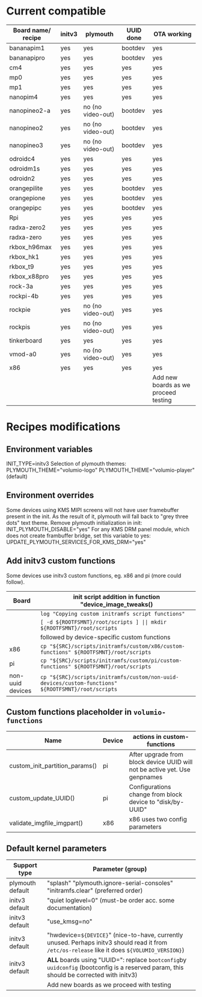 
# Current compatible

|Board name/ recipe|initv3|plymouth|UUID done|OTA working
|---|---|---|---|---|
bananapim1 | yes | yes | bootdev | yes
bananapipro | yes | yes | bootdev | yes
cm4 | yes | yes | yes | yes
mp0 | yes | yes | yes | yes
mp1 | yes | yes | yes | yes
nanopim4 | yes | yes | yes | yes
nanopineo2-a | yes | no (no video-out) | bootdev | yes
nanopineo2 | yes | no (no video-out) | bootdev | yes
nanopineo3 | yes | no (no video-out) | bootdev | yes
odroidc4 | yes | yes | yes | yes
odroidm1s | yes | yes | yes | yes
odroidn2 | yes | yes | yes | yes
orangepilite | yes | yes | bootdev | yes
orangepione | yes | yes | bootdev | yes
orangepipc | yes | yes | bootdev | yes
Rpi | yes | yes | yes | yes
radxa-zero2 | yes | yes | yes | yes
radxa-zero | yes | yes | yes | yes
rkbox_h96max | yes | yes | yes | yes
rkbox_hk1 | yes | yes | yes | yes
rkbox_t9 | yes | yes | yes | yes
rkbox_x88pro | yes | yes | yes | yes
rock-3a | yes | yes | yes | yes
rockpi-4b | yes | yes | yes | yes
rockpie | yes | no (no video-out) | yes | yes
rockpis | yes | no (no video-out) | yes | yes
tinkerboard | yes | yes | yes | yes
vmod-a0 | yes | no (no video-out) | yes | yes
x86 | yes | yes | yes | yes
|||||Add new boards as we proceed testing

# Recipes modifications

## Environment variables
INIT_TYPE=initv3
Selection of plymouth themes:
PLYMOUTH_THEME="volumio-logo"
PLYMOUTH_THEME="volumio-player" (default)

## Environment overrides
Some devices using KMS MIPI screens will not have user framebuffer present in the init. As the result of it,
plymouth will fall back to "grey three dots" text theme. Remove plymouth initialization in init:
INIT_PLYMOUTH_DISABLE="yes"
For any KMS DRM panel module, which does not create frambuffer bridge, set this variable to yes:
UPDATE_PLYMOUTH_SERVICES_FOR_KMS_DRM="yes"

## Add initv3 custom functions
Some devices use initv3 custom functions, eg. x86 and pi (more could follow).

|Board|init script addition in function "device_image_tweaks()|
|---|---|
||```log "Copying custom initramfs script functions"```
||```[ -d ${ROOTFSMNT}/root/scripts ] \|\| mkdir ${ROOTFSMNT}/root/scripts```
||followed by device-specific custom functions
|x86|```cp "${SRC}/scripts/initramfs/custom/x86/custom-functions" ${ROOTFSMNT}/root/scripts```
|pi|```cp "${SRC}/scripts/initramfs/custom/pi/custom-functions" ${ROOTFSMNT}/root/scripts```
|non-uuid devices|```cp "${SRC}/scripts/initramfs/custom/non-uuid-devices/custom-functions" ${ROOTFSMNT}/root/scripts```

## Custom functions placeholder in ```volumio-functions```
|Name|Device|actions in custom-functions|
|---|---|---|
|custom_init_partition_params()|pi|After upgrade from block device UUID will not be active yet. Use genpnames|
|custom_update_UUID()|pi|Configurations change from block device to "disk/by-UUID"|
|validate_imgfile_imgpart()|x86|x86 uses two config parameters

## Default kernel parameters
|Support type|Parameter (group)
|---|---|
|plymouth default|"splash" "plymouth.ignore-serial-consoles" "initramfs.clear" (preferred order)
|initv3 default|"quiet loglevel=0" (must-be order acc. some documentation)
|initv3 default|"use_kmsg=no"
|initv3 default|"hwdevice=```${DEVICE}```" (nice-to-have, currently unused. Perhaps initv3 should read it from ```/etc/os-release``` like it does ```${VOLUMIO_VERSION}```)
|initv3 default|**ALL** boards using "UUID=": replace ```bootconfig```by ```uuidconfig``` (bootconfig is a reserved param, this should be corrected with initv3)
||Add new boards as we proceed with testing||
